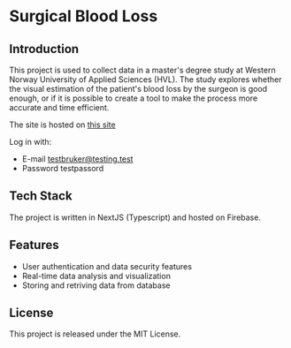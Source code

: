 # Surgical Blood Loss

## Introduction

This project is used to collect data in a master's degree study at Western Norway University of Applied Sciences (HVL). The study explores whether the visual estimation of the patient's blood loss by the surgeon is good enough, or if it is possible to create a tool to make the process more accurate and time efficient.

The site is hosted on [this site](https://kirurgiskblodtap.gunder.dev)

Log in with:

-   E-mail testbruker@testing.test
-   Password testpassord

## Tech Stack

The project is written in NextJS (Typescript) and hosted on Firebase.

## Features

-   User authentication and data security features
-   Real-time data analysis and visualization
-   Storing and retriving data from database

## License

This project is released under the MIT License.
